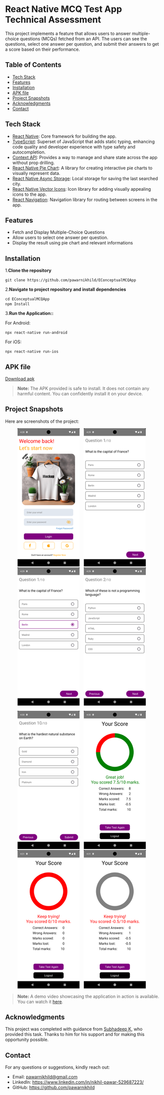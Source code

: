 # React Native MCQ Test App Technical Assessment

This project implements a feature that allows users to answer multiple-choice questions (MCQs) fetched from an API. The users can see the questions, select one answer per question, and submit their answers to get a score based on their performance.

## Table of Contents

- [Tech Stack](#tech-stack)
- [Features](#features)
- [Installation](#installation)
- [APK file](#apk-file)
- [Project Snapshots](#project-snapshots)
- [Acknowledgments](#acknowledgments)
- [Contact](#contact)

## Tech Stack

- [React Native](https://reactnative.dev/): Core framework for building the app.
- [TypeScript](https://www.typescriptlang.org/): Superset of JavaScript that adds static typing, enhancing code quality and developer experience with type safety and autocompletion.
- [Context API](https://react.dev/reference/react/createContext): Provides a way to manage and share state across the app without prop drilling.
- [React Native Pie Chart](https://www.npmjs.com/package/react-native-pie-chart): A library for creating interactive pie charts to visually represent data.
- [React Native Async Storage](https://www.npmjs.com/package/@react-native-async-storage/async-storage): Local storage for saving the last searched city.
- [React Native Vector Icons](https://www.npmjs.com/package/react-native-vector-icons): Icon library for adding visually appealing icons to the app.
- [React Navigation](https://reactnavigation.org/): Navigation library for routing between screens in the app.

## Features

- Fetch and Display Multiple-Choice Questions
- Allow users to select one answer per question.
- Display the result using pie chart and relevant informations

## Installation

1.**Clone the repository**
```
git clone https://github.com/pawarnikhild/EConceptualMCQApp
```
2.**Navigate to project repository and install dependencies**
```
cd EConceptualMCQApp
npm Install
```
3.**Run the Application::**

For Android:
```
npx react-native run-android
```

For iOS:
```
npx react-native run-ios
```

## APK file

[Download apk](https://github.com/pawarnikhild/EConceptualMCQApp/blob/main/Project%20Demo/APK/EConceptualMCQApp.apk)

>**Note:** The APK provided is safe to install. It does not contain any harmful content. You can confidently install it on your device.

## Project Snapshots

Here are screenshots of the project:

<p align="center">
  <img src="https://github.com/pawarnikhild/EConceptualMCQApp/blob/main/Project%20Demo/Screenshots/Screenshot_1.png" alt="Screenshot 1" width="200" style="margin-right: 10px;"/>
  <img src="https://github.com/pawarnikhild/EConceptualMCQApp/blob/main/Project%20Demo/Screenshots/Screenshot_2.png" alt="Screenshot 2" width="200" style="margin-right: 10px;"/>
  <img src="https://github.com/pawarnikhild/EConceptualMCQApp/blob/main/Project%20Demo/Screenshots/Screenshot_3.png" alt="Screenshot 3" width="200" style="margin-right: 10px;"/>
  <img src="https://github.com/pawarnikhild/EConceptualMCQApp/blob/main/Project%20Demo/Screenshots/Screenshot_4.png" alt="Screenshot 4" width="200" style="margin-right: 10px;"/>
</p>

<p align="center">
  <img src="https://github.com/pawarnikhild/EConceptualMCQApp/blob/main/Project%20Demo/Screenshots/Screenshot_5.png" alt="Screenshot 5" width="200" style="margin-right: 10px;"/>
  <img src="https://github.com/pawarnikhild/EConceptualMCQApp/blob/main/Project%20Demo/Screenshots/Screenshot_6.png" alt="Screenshot 6" width="200" style="margin-right: 10px;"/>
  <img src="https://github.com/pawarnikhild/EConceptualMCQApp/blob/main/Project%20Demo/Screenshots/Screenshot_7.png" alt="Screenshot 7" width="200" style="margin-right: 10px;"/>
  <img src="https://github.com/pawarnikhild/EConceptualMCQApp/blob/main/Project%20Demo/Screenshots/Screenshot_8.png" alt="Screenshot 8" width="200" style="margin-right: 10px;"/>
</p>

>**Note:** A demo video showcasing the application in action is available. You can watch it [here](https://drive.google.com/file/d/1aGFAs_5JcRu5_oBSMCgjgXn_m3CPWRmA/view).

## Acknowledgments

This project was completed with guidance from [Subhadeep K](subhadeep@EConceptualMCQApp.com), who provided this task. Thanks to him for his support and for making this opportunity possible.

## Contact

For any questions or suggestions, kindly reach out:

- Email: pawarnikhild@gmail.com
- LinkedIn: https://www.linkedin.com/in/nikhil-pawar-529687223/
- GitHub: https://github.com/pawarnikhild
